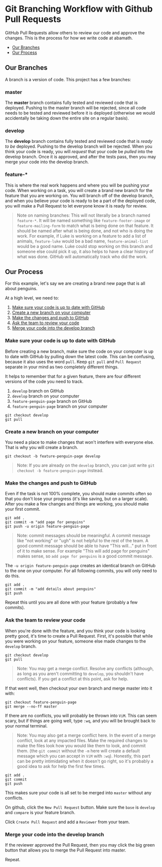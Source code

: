 # Git Branching Workflow with Github Pull Requests

GitHub Pull Requests allow others to review our code and approve the changes. This is the process for how we write code at abamath.

- [Our Branches](#our-branches)
- [Our Process](#our-process)

## Our Branches

A branch is a version of code. This project has a few branches:

### master

The **master** branch contains fully tested and reviewed code that is deployed. Pushing to the master branch will be rejected, since all code needs to be tested and reviewed before it is deployed (otherwise we would accidentally be taking down the entire site on a regular basis).

### develop

The **develop** branch contains fully tested and reviewed code that is *ready to be* deployed. Pushing to the develop branch will be rejected. When you think your code is ready, you will *request* that your code be *pulled* into the develop branch. Once it is approved, and after the tests pass, then you may merge your code into the develop branch.

### feature-*

This is where the real work happens and where you will be pushing your code. When working on a task, you will create a brand new branch for the feature that you are working on. You will branch off of the develop branch, and when you believe your code is ready to be a part of the deployed code, you will make a Pull Request to let everyone know it is ready for review.

> Note on naming branches: This will not literally be a branch named `feature-*`. It will be named something like `feature-footer-image` or `feature-mailing-form` to match what is being done on that feature. It should be named after what is being done, and not who is doing the work. For example, if Luke is working on a feature to add a list of animals, `feature-luke` would be a bad name, `feature-animal-list` would be a good name. Luke could stop working on this branch and someone else could pick it up, it also helps to have a clear history of what was done. GitHub will automatically track who did the work.

## Our Process

For this example, let's say we are creating a brand new page that is all about penguins.

At a high level, we need to:

1. [Make sure your code is up to date with GitHub](#make-sure-your-code-is-up-to-date-with-gitHub)
2. [Create a new branch on your computer](#create-a-new-branch-on-your-computer)
3. [Make the changes and push to GitHub](#make-the-changes-and-push-to-github)
4. [Ask the team to review your code](#ask-the-team-to-review-your-code)
5. [Merge your code into the develop branch](#merge-your-code-into-the-develop-branch)

### Make sure your code is up to date with GitHub

Before creating a new branch, make sure the code on your computer is up to date with GitHub by pulling down the latest code. This can be confusing, because it also uses the word `pull`. Keep `git pull` and `Pull Request` separate in your mind as two completely different things.

It helps to remember that for a given feature, there are four different versions of the code you need to track.

1. `develop` branch on GitHub
2. `develop` branch on your computer
3. `feature-penguin-page` branch on GitHub
4. `feature-penguin-page` branch on your computer

```
git checkout develop
git pull
```

### Create a new branch on your computer

You need a place to make changes that won't interfere with everyone else. That is why you will create a branch.

```
git checkout -b feature-penguin-page develop
```

> Note: If you are already on the `develop` branch, you can just write `git checkout -b feature-penguin-page` instead.

### Make the changes and push to GitHub

Even if the task is not 100% complete, you should make commits often so that you don't lose your progress (it's like saving, but on a larger scale). After you make a few changes and things are working, you should make your first commit.

```
git add .
git commit -m "add page for penguins"
git push -u origin feature-penguin-page
```

> Note: commit messages should be meaningful. A commit message like "not working" or "ugh" is not helpful to the rest of the team. A good commit message should be able to have "This will..." put in front of it to make sense. For example "This will add page for penguins" makes sense, so `add page for penguins` is a good commit message.

The `-u origin feature-penguin-page` creates an identical branch on GitHub to the one on your computer. For all following commits, you will only need to do this.

```
git add .
git commit -m "add details about penguins"
git push
```

Repeat this until you are all done with your feature (probably a few commits).

### Ask the team to review your code

When you're done with the feature, and you think your code is looking pretty good, it's time to create a Pull Request. First, it's possible that while you were working on your feature, someone else made changes to the `develop` branch.

```
git checkout develop
git pull
```

> Note: You may get a merge conflict. Resolve any conflicts (although, as long as you aren't committing to `develop`, you shouldn't have conflicts). If you get a conflict at this point, ask for help.

If that went well, then checkout your own branch and merge master into it with:

```
git checkout feature-penguin-page
git merge --no-ff master
```

If there are no conflicts, you will probably be thrown into `ViM`. This can seem scary, but if things are going well, type `:wq`, and you will be brought back to your normal terminal.

> Note: You may also get a merge conflict here. In the event of a merge conflict, look at any impacted files. Make the required changes to make the files look how you would like them to look, and commit them. (the `git commit` without the `-m` here will create a default message which you can accept in `ViM` with `:wq`). Honestly, this part can be pretty intimidating when it doesn't go right, so it's probably a good idea to ask for help the first few times.

```
git add .
git commit
git push
```

This makes sure your code is all set to be merged into `master` without any conflicts.

On github, click the `New Pull Request` button. Make sure the `base` is `develop` and `compare` is your feature branch.

Click `Create Pull Request` and add a `Reviewer` from your team.

### Merge your code into the develop branch

If the reviewer approved the Pull Request, then you may click the big green button that allows you to merge the Pull Request into master.

Repeat.
